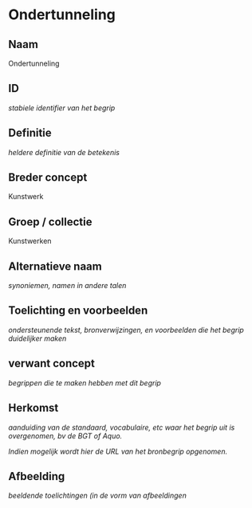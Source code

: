 # Ondertunneling

## Naam
Ondertunneling

## ID
*stabiele identifier van het begrip*

## Definitie
*heldere definitie van de betekenis* 

## Breder concept
Kunstwerk

## Groep / collectie
Kunstwerken

## Alternatieve naam
*synoniemen, namen in andere talen*

## Toelichting en voorbeelden
*ondersteunende tekst, bronverwijzingen, en voorbeelden die het begrip duidelijker maken*

## verwant concept
*begrippen die te maken hebben met dit begrip*

## Herkomst
*aanduiding van de standaard, vocabulaire, etc waar het begrip uit is overgenomen, bv de BGT of Aquo.*

*Indien mogelijk wordt hier de URL van het bronbegrip opgenomen.*

## Afbeelding
*beeldende toelichtingen (in de vorm van afbeeldingen*